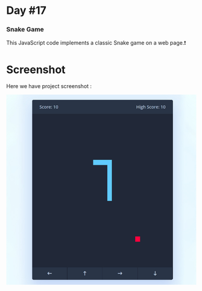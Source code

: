 # Day #17

### Snake Game
This JavaScript code implements a classic Snake game on a web page.❗️

# Screenshot
Here we have project screenshot :


![screenshot](screenshot.jpg)